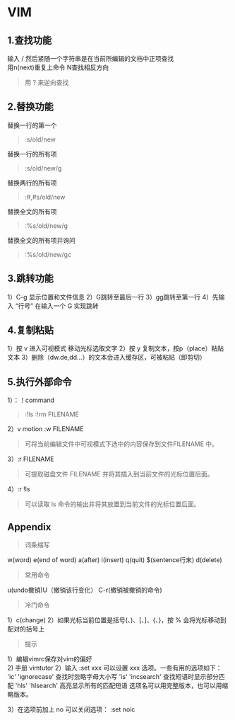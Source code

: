 # VIM
## 1.查找功能
输入 / 然后紧随一个字符串是在当前所编辑的文档中正项查找   
用n(next)重复上命令 N查找相反方向
> 用 ? 来逆向查找

## 2.替换功能
替换一行的第一个
> :s/old/new

替换一行的所有项
> :s/old/new/g

替换两行的所有项
> :#,#s/old/new

替换全文的所有项
> :%s/old/new/g

替换全文的所有项并询问
> :%s/old/new/gc

## 3.跳转功能
1）C-g 显示位置和文件信息
2）G跳转至最后一行
3）gg跳转至第一行
4）先输入 “行号” 在输入一个 G 实现跳转 

## 4.复制粘贴
1）按 v 进入可视模式 移动光标选取文字
2）按 y 复制文本，按p（place）粘贴文本
3）删除（dw.de,dd...）的文本会进入缓存区，可被粘贴（即剪切）

## 5.执行外部命令
1）：！command
> :!ls
:!rm FILENAME

2）v motion :w FILENAME 
>可将当前编辑文件中可视模式下选中的内容保存到文件FILENAME 中。

3）:r FILENAME 
>可提取磁盘文件 FILENAME 并将其插入到当前文件的光标位置后面。

4）:r !ls 
>可以读取 ls 命令的输出并将其放置到当前文件的光标位置后面。

## Appendix
> 词条缩写

w(word) e(end of word) a(after) 
i(insert)  q(quit) $(sentence行末) d(delete)      
> 常用命令

u(undo撤销)U（撤销该行变化）
C-r(撤销被撤销的命令)  

> 冷门命令 

1）c(change)
2）如果光标当前位置是括号(、)、[、]、{、}，按 % 会将光标移动到配对的括号上

> 提示

1）编辑vimrc保存对vim的偏好  
2) 手册 vimtutor
2）输入 :set xxx 可以设置 xxx 选项。一些有用的选项如下：
        'ic' 'ignorecase'       查找时忽略字母大小写
        'is' 'incsearch'        查找短语时显示部分匹配
        'hls' 'hlsearch'        高亮显示所有的匹配短语
     选项名可以用完整版本，也可以用缩略版本。

3）在选项前加上 no 可以关闭选项：  :set noic
